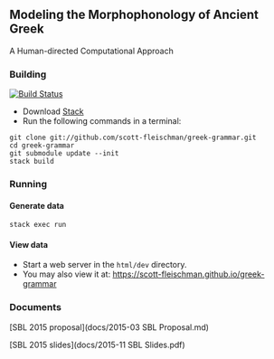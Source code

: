 ## Modeling the Morphophonology of Ancient Greek
A Human-directed Computational Approach

### Building
[![Build Status](https://travis-ci.org/scott-fleischman/greek-grammar.svg?branch=master)](https://travis-ci.org/scott-fleischman/greek-grammar)

- Download [Stack](https://github.com/commercialhaskell/stack/wiki)
- Run the following commands in a terminal:
```Shell
git clone git://github.com/scott-fleischman/greek-grammar.git
cd greek-grammar
git submodule update --init
stack build
```

### Running
#### Generate data
```Shell
stack exec run
```

#### View data
* Start a web server in the `html/dev` directory.
* You may also view it at: https://scott-fleischman.github.io/greek-grammar

### Documents
[SBL 2015 proposal](docs/2015-03 SBL Proposal.md)

[SBL 2015 slides](docs/2015-11 SBL Slides.pdf)
